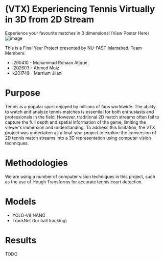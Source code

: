 # (VTX) Experiencing Tennis Virtually in 3D from 2D Stream

Experience your favourite matches in 3 dimensions! (View Poster Here)
![image](https://github.com/RohaanA/-VTX-Experiencing-Tennis-Virtually-in-3D-from-2D-Stream/assets/119864494/00199f16-cce9-4a26-b10b-cc4a9203afce)


This is a Final Year Project presented by NU-FAST Islamabad. 
Team Members:
  - i200410 - Muhammad Rohaan Atique
  - i202603 - Ahmed Moiz
  - k201748 - Marrium Jilani
 
# Purpose
Tennis is a popular sport enjoyed by millions of fans worldwide. The ability to watch and analyze tennis matches is essential for both enthusiasts and professionals in the field. However, traditional 2D match streams often fail to capture the full depth and spatial information of the game, limiting the viewer's immersion and understanding. To address this limitation, the VTX project was undertaken as a final-year project to explore the conversion of 2D tennis match streams into a 3D representation using computer vision techniques.
# Methodologies
We are using a number of computer vision techniques in this project, such as the use of Hough Transforms for accurate tennis court detection. 

# Models 
 - YOLO-V8 NANO
 - TrackNet (for ball tracking)
# Results
TODO

